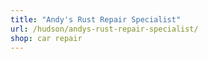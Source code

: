 ```yaml
---
title: "Andy's Rust Repair Specialist"
url: /hudson/andys-rust-repair-specialist/
shop: car repair
---
```

